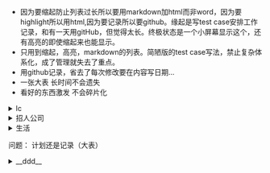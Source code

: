 * 因为要缩起防止列表过长所以要用markdown加html而非word，因为要highlight所以用html,因为要记录所以要github。缘起是写test case安排工作记录，和有一天用gitHub，但觉得太长。终极状态是一个小屏幕显示这个，还有高亮的即使缩起来也能显示。
* 只用到缩起，高亮，markdown的列表。简陋版的test case写法，禁止复杂体系化，成了管理就失去了重点。
* 用github记录，省去了每次修改要在内容写日期...
* 一张大表 长时间不会遗失
* 看好的东西激发 不会碎片化

<details>
  <summary>lc</summary>

       hash api: 注意进出的重复
          api
          练习3
       linkedlist
          api
          练习3
       array
          api
          练习3
       map  
          api
          练习3
       tree  
          api
          练习3
       recursion  
          api
          练习3
       more...按公司，按记忆  
       材料 班 书


</details>

<details>
  <summary>招人公司</summary>

    1. 几率大：
      1.1 狂招人
        gg cloud
        oracle cloud
        uber rider? freight?
      1.2 面试简单
        ibm
        amazon?
        yahoo?
    2. 大公司
    3. 小公司
    4. 价值
      GG
      大公司
      Hot startup
      小公司

 </details>



<details>
  <summary>生活</summary>

    1. 腿
      - 加热（高于体温，毯子、保暖不够）
        - 公司
          - 晒太阳
        - 家里
          - 电热毯
    2. 吃
      - 要吃好的，认真对待这件事
        - 快手菜
    3. 睡好

 </details>


 问题：
 计划还是记录（大表）


<details>
<summary> __ddd__</summary>
  <p>
  1. hi  
  2. ho<mark>sss</mark>  
  3. <mark> mi  </mark>  
  4. dsadas
  5. fsdfsd
  </p>
</details>
